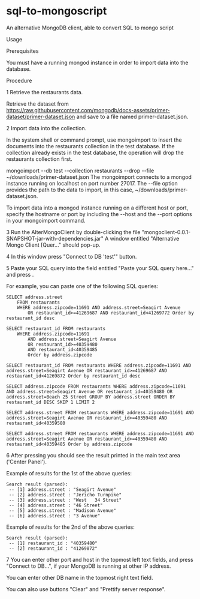 # sql-to-mongoscript
An alternative MongoDB client, able to convert SQL to mongo script

Usage

Prerequisites

You must have a running mongod instance in order to import data into the database.

Procedure

1
Retrieve the restaurants data.

Retrieve the dataset from https://raw.githubusercontent.com/mongodb/docs-assets/primer-dataset/primer-dataset.json and save to a file named primer-dataset.json.

2
Import data into the collection.

In the system shell or command prompt, use mongoimport to insert the documents into the restaurants collection in the test database. If the collection already exists in the test database, the operation will drop the restaurants collection first.

mongoimport --db test --collection restaurants --drop --file ~/downloads/primer-dataset.json
The mongoimport connects to a mongod instance running on localhost on port number 27017. The --file option provides the path to the data to import, in this case, ~/downloads/primer-dataset.json.

To import data into a mongod instance running on a different host or port, specify the hostname or port by including the --host and the --port options in your mongoimport command.

3
Run the AlterMongoClient by double-clicking the file "mongoclient-0.0.1-SNAPSHOT-jar-with-dependencies.jar"
A window entitled "Alternative Mongo Client [Quer..." should pop-up.

4
In this window press "Connect to DB 'test'" button. 

5
Paste your SQL query into the field entitled "Paste your SQL query here..." and press <Enter>.

For example, you can paste one of the following SQL queries:
	
	SELECT address.street 
		FROM restaurants 
		WHERE address.zipcode=11691 AND address.street=Seagirt Avenue 
			OR restaurant_id>=41269687 AND restaurant_id<41269772 Order by restaurant_id desc 

	SELECT restaurant_id FROM restaurants 
		WHERE address.zipcode=11691 
			AND address.street=Seagirt Avenue 
			OR restaurant_id>=40359480 
			AND restaurant_id<40359485 
			Order by address.zipcode

	SELECT restaurant_id FROM restaurants WHERE address.zipcode=11691 AND address.street=Seagirt Avenue OR restaurant_id>=41269687 AND restaurant_id<41269872 Order by restaurant_id desc
	
	SELECT address.zipcode FROM restaurants WHERE address.zipcode=11691 AND address.street=Seagirt Avenue OR restaurant_id=40359480 OR address.street=Beach 25 Street GROUP BY address.street ORDER BY restaurant_id DESC SKIP 1 LIMIT 2
	
	SELECT address.street FROM restaurants WHERE address.zipcode=11691 AND address.street=Seagirt Avenue OR restaurant_id>=40359480 AND restaurant_id<40359580
	
	SELECT address.street FROM restaurants WHERE address.zipcode=11691 AND address.street=Seagirt Avenue OR restaurant_id>=40359480 AND restaurant_id<40359485 Order by address.zipcode


6
After pressing <Enter> you should see the result printed in the main text area ('Center Panel'). 

Example of results for the 1st of the above queries:

	Search result (parsed):
	 -- [1] address.street : "Seagirt Avenue"
	 -- [2] address.street : "Jericho Turnpike"
	 -- [3] address.street : "West   34 Street"
	 -- [4] address.street : "46 Street"
	 -- [5] address.street : "Madison Avenue"
	 -- [6] address.street : "3 Avenue"

Example of results for the 2nd of the above queries:

	Search result (parsed):
	 -- [1] restaurant_id : "40359480"
	 -- [2] restaurant_id : "41269872"

7
You can enter other port and host in the topmost left text fields, and press "Connect to DB...", if your MongoDB is running at other IP address. 

You can enter other DB name in the topmost right text field. 

You can also use buttons "Clear" and "Prettify server response". 
 
 

 